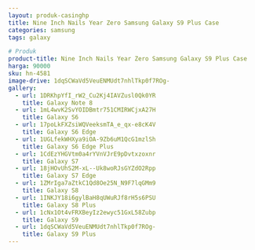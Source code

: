 ```yaml
---
layout: produk-casinghp
title: Nine Inch Nails Year Zero Samsung Galaxy S9 Plus Case
categories: samsung
tags: galaxy

# Produk
product-title: Nine Inch Nails Year Zero Samsung Galaxy S9 Plus Case
harga: 90000
sku: hn-4581
image-drive: 1dqSCWaVd5VeuENMUdt7nhlTkp0f7ROg-
gallery:
  - url: 1DRKhpYfI_rW2_Cu2Kj4IAVZusl0Qk0YR
    title: Galaxy Note 8
  - url: 1mL4wvK2SvYOIDBmtr751CMIRWCjxA27H
    title: Galaxy S6
  - url: 17poLkFXZsiWQVeeksmTA_e_qx-e8cK4V
    title: Galaxy S6 Edge
  - url: 1UGLfekWHXya9iOA-9Zb6uM1QcG1mzlSh
    title: Galaxy S6 Edge Plus
  - url: 1CdEzYHGVtm0a4rYVnVJrE9pDvtxzoxnr
    title: Galaxy S7
  - url: 18jHOvUhS2M-xL--Uk8woRJsGYZdO2Rpp
    title: Galaxy S7 Edge
  - url: 1ZMrIga7aZtkC1Qd8Oe25N_N9F7lqGMm9
    title: Galaxy S8
  - url: 1INKJY18i6gylBaH8qUWuRJf8rH5s6PSU
    title: Galaxy S8 Plus
  - url: 1cNx1Ot4vFRXBeyIz2ewyc51GxL58Zubp
    title: Galaxy S9
  - url: 1dqSCWaVd5VeuENMUdt7nhlTkp0f7ROg-
    title: Galaxy S9 Plus
---
```

